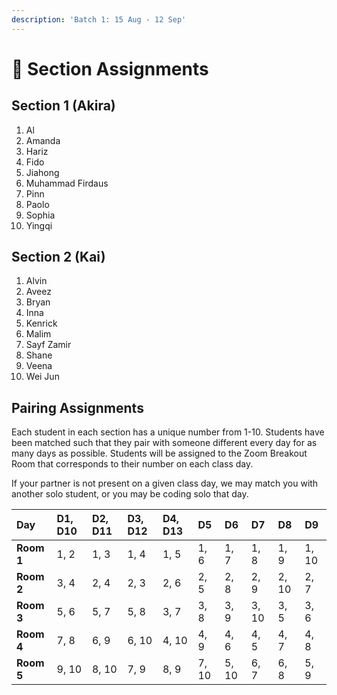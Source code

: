 ```yaml
---
description: 'Batch 1: 15 Aug - 12 Sep'
---
```


# 🚌 Section Assignments

## Section 1 \(Akira\)

1. Al
2. Amanda
3. Hariz
4. Fido
5. Jiahong
6. Muhammad Firdaus
7. Pinn
8. Paolo
9. Sophia
10. Yingqi

## Section 2 \(Kai\)

1. Alvin
2. Aveez
3. Bryan
4. Inna
5. Kenrick
6. Malim
7. Sayf Zamir
8. Shane
9. Veena
10. Wei Jun

## Pairing Assignments

Each student in each section has a unique number from 1-10. Students have been matched such that they pair with someone different every day for as many days as possible. Students will be assigned to the Zoom Breakout Room that corresponds to their number on each class day.

If your partner is not present on a given class day, we may match you with another solo student, or you may be coding solo that day.

| **Day** | D1, D10 | D2, D11 | D3, D12 | D4, D13 | D5 | D6 | D7 | D8 | D9 |
| :--- | :--- | :--- | :--- | :--- | :--- | :--- | :--- | :--- | :--- |
| **Room 1** | 1, 2 | 1, 3 | 1, 4 | 1, 5 | 1, 6 | 1, 7 | 1, 8 | 1, 9 | 1, 10 |
| **Room 2** | 3, 4 | 2, 4 | 2, 3 | 2, 6 | 2, 5 | 2, 8 | 2, 9 | 2, 10 | 2, 7 |
| **Room 3** | 5, 6 | 5, 7 | 5, 8 | 3, 7 | 3, 8 | 3, 9 | 3, 10 | 3, 5 | 3, 6 |
| **Room 4** | 7, 8 | 6, 9 | 6, 10 | 4, 10 | 4, 9 | 4, 6 | 4, 5 | 4, 7 | 4, 8 |
| **Room 5** | 9, 10 | 8, 10 | 7, 9 | 8, 9 | 7, 10 | 5, 10 | 6, 7 | 6, 8 | 5, 9 |

